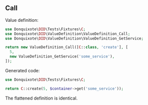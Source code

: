 ## Call

Value definition:

```php
use Donquixote\DID\Tests\Fixtures\C;
use Donquixote\DID\ValueDefinition\ValueDefinition_Call;
use Donquixote\DID\ValueDefinition\ValueDefinition_GetService;

return new ValueDefinition_Call([C::class, 'create'], [
  5,
  new ValueDefinition_GetService('some_service'),
]); 
```

Generated code:

```php
use Donquixote\DID\Tests\Fixtures\C;

return C::create(5, $container->get('some_service'));
```

The flattened definition is identical.
